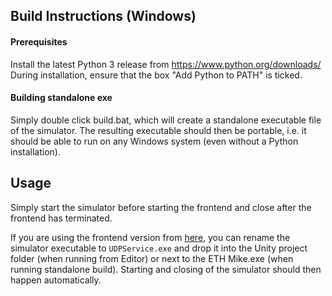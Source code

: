 ## Build Instructions (Windows)

#### Prerequisites
Install the latest Python 3 release from https://www.python.org/downloads/
During installation, ensure that the box "Add Python to PATH" is ticked.

#### Building standalone exe
Simply double click build.bat, which will create a standalone executable file of the simulator.
The resulting executable should then be portable, i.e. it should be able to run on any Windows system (even without a Python installation).

## Usage
Simply start the simulator before starting the frontend and close after the frontend has terminated.

If you are using the frontend version from [here](https://gitlab.ethz.ch/RELab/eth-mike/eth-mike-front-end/tree/debug-needle),
you can rename the simulator executable to `UDPService.exe` and drop it into the Unity project folder (when running from Editor) or next to the ETH Mike.exe (when running standalone build).
Starting and closing of the simulator should then happen automatically.
